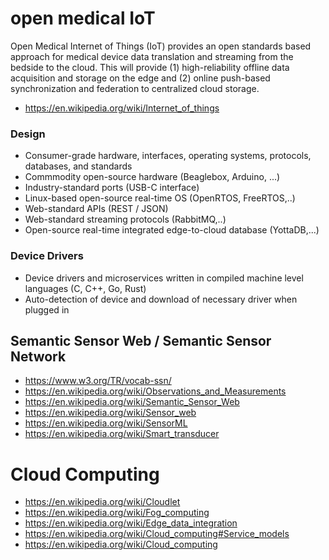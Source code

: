 # open medical IoT

Open Medical Internet of Things (IoT) provides an open standards based approach for medical device data translation and streaming from the bedside to the cloud.  This will provide (1) high-reliability offline data acquisition and storage on the edge and (2) online push-based synchronization and federation to centralized cloud storage.

* https://en.wikipedia.org/wiki/Internet_of_things



### Design
* Consumer-grade  hardware, interfaces, operating systems, protocols, databases, and standards
* Commmodity open-source hardware  (Beaglebox, Arduino, ...)
* Industry-standard ports  (USB-C interface)
* Linux-based open-source real-time OS (OpenRTOS, FreeRTOS,..)
* Web-standard APIs (REST / JSON)
* Web-standard streaming protocols (RabbitMQ,..)
* Open-source real-time integrated edge-to-cloud database (YottaDB,...)

### Device Drivers
* Device drivers and microservices written in compiled machine level languages (C, C++, Go, Rust)
* Auto-detection of device and download of necessary driver when plugged in


## Semantic Sensor Web / Semantic Sensor Network
* https://www.w3.org/TR/vocab-ssn/
* https://en.wikipedia.org/wiki/Observations_and_Measurements
* https://en.wikipedia.org/wiki/Semantic_Sensor_Web
* https://en.wikipedia.org/wiki/Sensor_web
* https://en.wikipedia.org/wiki/SensorML
* https://en.wikipedia.org/wiki/Smart_transducer




# Cloud Computing
* https://en.wikipedia.org/wiki/Cloudlet
* https://en.wikipedia.org/wiki/Fog_computing
* https://en.wikipedia.org/wiki/Edge_data_integration
* https://en.wikipedia.org/wiki/Cloud_computing#Service_models
* https://en.wikipedia.org/wiki/Cloud_computing



